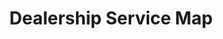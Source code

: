 ---
displayOrder: 3
projectType: 'design'
title: 'Dealership Service Map'
thumb: 'screen-post-WnDC9k1aiZ8-unsplash.jpg'
hero:
  file: 'screen-post-WnDC9k1aiZ8-unsplash.jpg'
  alt: 'Car dealership'
heroOrientation: 'horizontal'
color: '#43aa8b'
sections:
  - type: 'key-image'
    subtitle: 'User Journey'
    description: 'We want to understand the journey when buying a car at the dealership. We had researched and discussed the process through 2 perspectives: the dealership and the customer.'
    image:
      file: 'dealership-map.png'
      alt: 'User Journey map of the process of buying a car from the dealership and customer perspective'
---